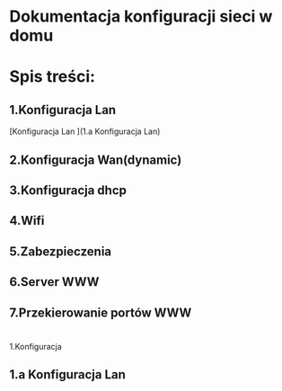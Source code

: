 #  Dokumentacja konfiguracji sieci w domu 

# Spis treści:

## 1.Konfiguracja Lan 
  [Konfiguracja Lan ](1.a Konfiguracja Lan)
 
## 2.Konfiguracja Wan(dynamic)

## 3.Konfiguracja dhcp

## 4.Wifi

## 5.Zabezpieczenia
 
## 6.Server WWW

## 7.Przekierowanie portów WWW

#
#
1.Konfiguracja 
## 1.a Konfiguracja Lan
